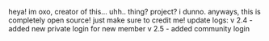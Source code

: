 heya! im oxo, creator of this... uhh.. thing? project? i dunno. anyways, this is completely open source! just make sure to credit me!
update logs:
v 2.4 - added new private login for new member
v 2.5 - added community login

